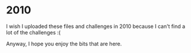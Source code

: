2010	
========

I wish I uploaded these files and challenges in 2010 because I can't find a lot of the challenges :(

Anyway, I hope you enjoy the bits that are here.
